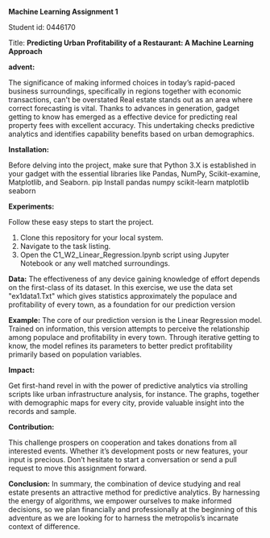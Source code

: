 **Machine Learning Assignment 1**

Student id: 0446170

Title: **Predicting Urban Profitability of a Restaurant: A Machine Learning Approach**

**advent:**

The significance of making informed choices in today’s rapid-paced business surroundings, specifically in regions together with economic transactions, can't be overstated Real estate stands out as an area where correct forecasting is vital. Thanks to advances in generation, gadget getting to know has emerged as a effective device for predicting real property fees with excellent accuracy. This undertaking checks predictive analytics and identifies capability benefits based on urban demographics.

**Installation:**

Before delving into the project, make sure that Python 3.X is established in your gadget with the essential libraries like Pandas, NumPy, Scikit-examine, Matplotlib, and Seaborn.
pip Install pandas numpy scikit-learn matplotlib seaborn

**Experiments:**

Follow these easy steps to start the project.
1. Clone this repository for your local system.
2. Navigate to the task listing.
3. Open the C1_W2_Linear_Regression.Ipynb script using Jupyter Notebook or any well matched surroundings.

**Data:**
The effectiveness of any device gaining knowledge of effort depends on the first-class of its dataset. In this exercise, we use the data set "ex1data1.Txt" which gives statistics approximately the populace and profitability of every town, as a foundation for our prediction version

**Example:**
The core of our prediction version is the Linear Regression model. Trained on information, this version attempts to perceive the relationship among populace and profitability in every town. Through iterative getting to know, the model refines its parameters to better predict profitability primarily based on population variables.

**Impact:**

Get first-hand revel in with the power of predictive analytics via strolling scripts like urban infrastructure analysis, for instance. The graphs, together with demographic maps for every city, provide valuable insight into the records and sample.

**Contribution:**

This challenge prospers on cooperation and takes donations from all interested events. Whether it’s development posts or new features, your input is precious. Don’t hesitate to start a conversation or send a pull request to move this assignment forward.

**Conclusion:**
In summary, the combination of device studying and real estate presents an attractive method for predictive analytics. By harnessing the energy of algorithms, we empower ourselves to make informed decisions, so we plan financially and professionally at the beginning of this adventure as we are looking for to harness the metropolis’s incarnate context of difference.

